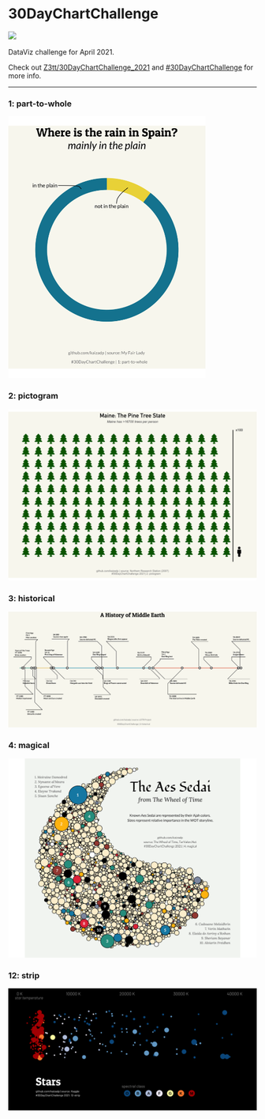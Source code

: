 # 30DayChartChallenge

![](https://github.com/Z3tt/30DayChartChallenge_2021/blob/main/img/topics_ol_blank.png)

DataViz challenge for April 2021.

Check out [Z3tt/30DayChartChallenge_2021](https://github.com/Z3tt/30DayChartChallenge_2021) and [#30DayChartChallenge](https://twitter.com/30DayChartChall) for more info.

---

### 1: part-to-whole
<img width="400" src ="images/1-part_to_whole.png">

### 2: pictogram
<img width="700" src ="images/2-pictogram.png">

### 3: historical
<img src ="images/3-historical.png">

### 4: magical
<img width="700" src ="images/4-magical.png">

### 12: strip
<img src ="images/12-strip.png">
